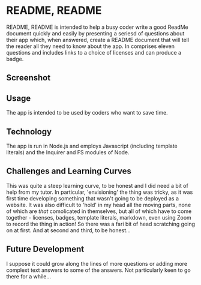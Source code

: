 # README, README
README, README is intended to help a busy coder write a good ReadMe document quickly and easily by presenting a seriesd of questions about their app which, when answered, create a README document that will tell the reader all they need to know about the app. In comprises eleven questions and includes links to a choice of licenses and can produce a badge. 
## Screenshot
## Usage
The app is intended to be used by coders who want to save time.
## Technology
The app is run in Node.js and employs Javascript (including template literals) and the Inquirer and FS modules of Node.
## Challenges and Learning Curves
This was quite a steep learning curve, to be honest and I did need a bit of help from my tutor. In particular, 'envisioning' the thing was tricky, as it was first time developing something that wasn't going to be deployed as a website. It was also difficult to 'hold' in my head all the moving parts, none of which are *that* comolicated in themselves, but all of which have to come together - licenses, badges, template literals, markdown, even using Zoom to record the thing in action! So there was a fari bit of head scratching going on at first. And at second and third, to be honest... 
## Future Development
I suppose it could grow along the lines of more questions or adding more complext text answers to some of the answers. Not particularly keen to go there for a while...
